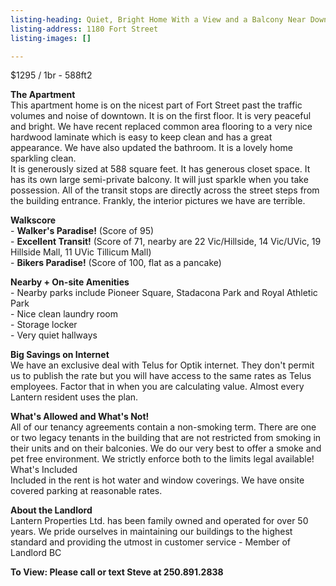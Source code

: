 ```yaml
---
listing-heading: Quiet, Bright Home With a View and a Balcony Near Downtown
listing-address: 1180 Fort Street
listing-images: []

---
```

$1295 / 1br - 588ft2

**The Apartment**  
This apartment home is on the nicest part of Fort Street past the traffic volumes and noise of downtown. It is on the first floor. It is very peaceful and bright. We have recent replaced common area flooring to a very nice hardwood laminate which is easy to keep clean and has a great appearance. We have also updated the bathroom. It is a lovely home sparkling clean.  
It is generously sized at 588 square feet. It has generous closet space. It has its own large semi-private balcony. It will just sparkle when you take possession. All of the transit stops are directly across the street steps from the building entrance. Frankly, the interior pictures we have are terrible.  
  
**Walkscore**  
\- **Walker's Paradise!** (Score of 95)  
\- **Excellent Transit!** (Score of 71, nearby are 22 Vic/Hillside, 14 Vic/UVic, 19 Hillside Mall, 11 UVic Tillicum Mall)  
\- **Bikers Paradise!** (Score of 100, flat as a pancake)  
  
**Nearby + On-site Amenities**  
\- Nearby parks include Pioneer Square, Stadacona Park and Royal Athletic Park  
\- Nice clean laundry room  
\- Storage locker  
\- Very quiet hallways  
  
**Big Savings on Internet**  
We have an exclusive deal with Telus for Optik internet. They don't permit us to publish the rate but you will have access to the same rates as Telus employees. Factor that in when you are calculating value. Almost every Lantern resident uses the plan.  
  
**What's Allowed and What's Not!**  
All of our tenancy agreements contain a non-smoking term. There are one or two legacy tenants in the building that are not restricted from smoking in their units and on their balconies. We do our very best to offer a smoke and pet free environment. We strictly enforce both to the limits legal available!  
What's Included  
Included in the rent is hot water and window coverings. We have onsite covered parking at reasonable rates. 

**About the Landlord**  
Lantern Properties Ltd. has been family owned and operated for over 50 years. We pride ourselves in maintaining our buildings to the highest standard and providing the utmost in customer service - Member of Landlord BC

**To View: Please call or text Steve at 250.891.2838**